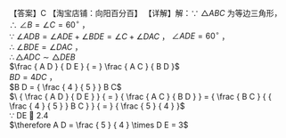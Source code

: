 【答案】C
【淘宝店铺：向阳百分百】 【详解】解：∵ $\triangle A B C$ 为等边三角形，
∴ $\angle B = \angle C = 6 0 ^ { \circ }$ ，  
∵ $\angle A D B = \angle A D E + \angle B D E = \angle C + \angle D A C$ ， $\angle A D E = 6 0 ^ { \circ }$ ，  
∴ $\angle B D E = \angle D A C$ ，  
$\therefore \triangle A D C \sim \triangle D E B$   
$\frac { A D } { D E } { = } \frac { A C } { B D }$   
$B D = 4 D C$ ，  
$B D = { \frac { 4 } { 5 } } B C$   
$\ { \frac { A D } { D E } } { = } { \frac { A C } { B D } } = { \frac { B C } { { \frac { 4 } { 5 } } B C } } { = } { \frac { 5 } { 4 } }$   
∵ DE  2.4  
$\therefore A D = \frac { 5 } { 4 } \times D E = 3$
